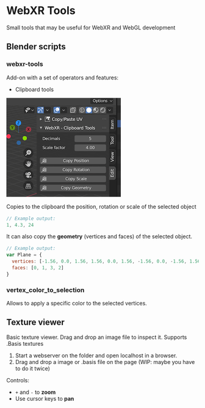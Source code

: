 # WebXR Tools

Small tools that may be useful for WebXR and WebGL development



## Blender scripts

### webxr-tools

Add-on with a set of operators and features:

* Clipboard tools

![screenshot](doc/clipboardtools.png)

Copies to the clipboard the position, rotation or scale of the selected object
```js
// Example output:
1, 4.3, 24
```

It can also copy the **geometry** (vertices and faces) of the selected object.
```js
// Example output:
var Plane = {
  vertices: [-1.56, 0.0, 1.56, 1.56, 0.0, 1.56, -1.56, 0.0, -1.56, 1.56, 0.0, -1.56],
  faces: [0, 1, 3, 2]
}
```

### vertex_color_to_selection

Allows to apply a specific color to the selected vertices.



## Texture viewer

Basic texture viewer. Drag and drop an image file to inspect it. Supports .Basis textures

1. Start a webserver on the folder and open localhost in a browser.
2. Drag and drop a image or .basis file on the page (WIP: maybe you have to do it twice)

Controls:
* `+` and `-` to **zoom**
* Use cursor keys to **pan**
